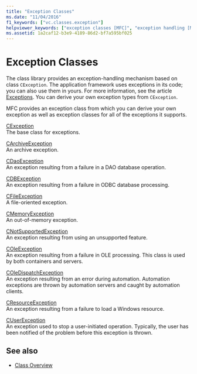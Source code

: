 ```yaml
---
title: "Exception Classes"
ms.date: "11/04/2016"
f1_keywords: ["vc.classes.exception"]
helpviewer_keywords: ["exception classes [MFC]", "exception handling [MFC], exception classes", "MFC, exceptions"]
ms.assetid: 1a2caf12-b3e9-4189-86d2-bf7a595bf025
---
```

# Exception Classes

The class library provides an exception-handling mechanism based on class `CException`. The application framework uses exceptions in its code; you can also use them in yours. For more information, see the article [Exceptions](../mfc/exception-handling-in-mfc.md). You can derive your own exception types from `CException`.

MFC provides an exception class from which you can derive your own exception as well as exception classes for all of the exceptions it supports.

[CException](../mfc/reference/cexception-class.md)<br/>
The base class for exceptions.

[CArchiveException](../mfc/reference/carchiveexception-class.md)<br/>
An archive exception.

[CDaoException](../mfc/reference/cdaoexception-class.md)<br/>
An exception resulting from a failure in a DAO database operation.

[CDBException](../mfc/reference/cdbexception-class.md)<br/>
An exception resulting from a failure in ODBC database processing.

[CFileException](../mfc/reference/cfileexception-class.md)<br/>
A file-oriented exception.

[CMemoryException](../mfc/reference/cmemoryexception-class.md)<br/>
An out-of-memory exception.

[CNotSupportedException](../mfc/reference/cnotsupportedexception-class.md)<br/>
An exception resulting from using an unsupported feature.

[COleException](../mfc/reference/coleexception-class.md)<br/>
An exception resulting from a failure in OLE processing. This class is used by both containers and servers.

[COleDispatchException](../mfc/reference/coledispatchexception-class.md)<br/>
An exception resulting from an error during automation. Automation exceptions are thrown by automation servers and caught by automation clients.

[CResourceException](../mfc/reference/cresourceexception-class.md)<br/>
An exception resulting from a failure to load a Windows resource.

[CUserException](../mfc/reference/cuserexception-class.md)<br/>
An exception used to stop a user-initiated operation. Typically, the user has been notified of the problem before this exception is thrown.

## See also

- [Class Overview](../mfc/class-library-overview.md)
